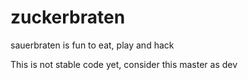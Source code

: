 # zuckerbraten
sauerbraten is fun to eat, play and hack

This is not stable code yet, consider this master as dev
